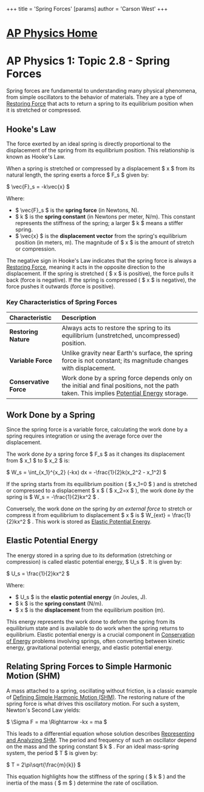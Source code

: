 +++
 title = 'Spring Forces'
[params]
	author = 'Carson West'
+++
# [AP Physics Home](./../ap-physics-home/)
# AP Physics 1: Topic 2.8 - Spring Forces

Spring forces are fundamental to understanding many physical phenomena, from simple oscillators to the behavior of materials. They are a type of [Restoring Force](./../restoring-force/) that acts to return a spring to its equilibrium position when it is stretched or compressed.

## Hooke's Law

The force exerted by an ideal spring is directly proportional to the displacement of the spring from its equilibrium position. This relationship is known as Hooke's Law.

When a spring is stretched or compressed by a displacement  $ x $  from its natural length, the spring exerts a force  $ F_s $  given by:

 $ 
\vec{F}_s = -k\vec{x}
 $ 

Where:
*    $ \vec{F}_s $  is the **spring force** (in Newtons, N).
*    $ k $  is the **spring constant** (in Newtons per meter, N/m). This constant represents the stiffness of the spring; a larger  $ k $  means a stiffer spring.
*    $ \vec{x} $  is the **displacement vector** from the spring's equilibrium position (in meters, m). The magnitude of  $ x $  is the amount of stretch or compression.

The negative sign in Hooke's Law indicates that the spring force is always a [Restoring Force](./../restoring-force/), meaning it acts in the opposite direction to the displacement. If the spring is stretched ( $ x $  is positive), the force pulls it back (force is negative). If the spring is compressed ( $ x $  is negative), the force pushes it outwards (force is positive).

### Key Characteristics of Spring Forces

| Characteristic        | Description                                                                                                                               |
| :-------------------- | :---------------------------------------------------------------------------------------------------------------------------------------- |
| **Restoring Nature**  | Always acts to restore the spring to its equilibrium (unstretched, uncompressed) position.                                                |
| **Variable Force**    | Unlike gravity near Earth's surface, the spring force is not constant; its magnitude changes with displacement.                           |
| **Conservative Force**| Work done by a spring force depends only on the initial and final positions, not the path taken. This implies [Potential Energy](./../potential-energy/) storage.|

## Work Done by a Spring

Since the spring force is a variable force, calculating the work done by a spring requires integration or using the average force over the displacement.

The work done *by* a spring force  $ F_s $  as it changes its displacement from  $ x_1 $  to  $ x_2 $  is:

 $ 
W_s = \int_{x_1}^{x_2} (-kx) dx = -\frac{1}{2}k(x_2^2 - x_1^2)
 $ 

If the spring starts from its equilibrium position ( $ x_1=0 $ ) and is stretched or compressed to a displacement  $ x $  ( $ x_2=x $ ), the work done *by* the spring is  $ W_s = -\frac{1}{2}kx^2 $ .

Conversely, the work done *on* the spring *by an external force* to stretch or compress it from equilibrium to displacement  $ x $  is  $ W_{ext} = \frac{1}{2}kx^2 $ . This work is stored as [Elastic Potential Energy](./../elastic-potential-energy/).

## Elastic Potential Energy

The energy stored in a spring due to its deformation (stretching or compression) is called elastic potential energy,  $ U_s $ . It is given by:

 $ 
U_s = \frac{1}{2}kx^2
 $ 

Where:
*    $ U_s $  is the **elastic potential energy** (in Joules, J).
*    $ k $  is the **spring constant** (N/m).
*    $ x $  is the **displacement** from the equilibrium position (m).

This energy represents the work done to deform the spring from its equilibrium state and is available to do work when the spring returns to equilibrium. Elastic potential energy is a crucial component in [Conservation of Energy](./../conservation-of-energy/) problems involving springs, often converting between kinetic energy, gravitational potential energy, and elastic potential energy.

## Relating Spring Forces to Simple Harmonic Motion (SHM)

A mass attached to a spring, oscillating without friction, is a classic example of [Defining Simple Harmonic Motion (SHM)](./../defining-simple-harmonic-motion-(shm)/). The restoring nature of the spring force is what drives this oscillatory motion. For such a system, Newton's Second Law yields:

 $ 
\Sigma F = ma \Rightarrow -kx = ma
 $ 

This leads to a differential equation whose solution describes [Representing and Analyzing SHM](./../representing-and-analyzing-shm/). The period and frequency of such an oscillator depend on the mass and the spring constant  $ k $ . For an ideal mass-spring system, the period  $ T $  is given by:

 $ 
T = 2\pi\sqrt{\frac{m}{k}}
 $ 

This equation highlights how the stiffness of the spring ( $ k $ ) and the inertia of the mass ( $ m $ ) determine the rate of oscillation.